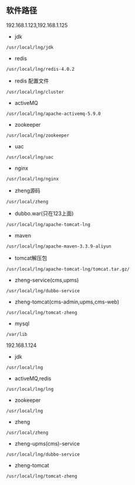 ## 软件路径
192.168.1.123,192.168.1.125
- jdk 
 ```
 /usr/local/lng/jdk
 ```
 - redis
 ```
 /usr/local/lng/redis-4.0.2
 ```
 - redis 配置文件
 ```
 /usr/local/lng/cluster
 ```
 - activeMQ
 ```
 /usr/local/lng/apache-activemq-5.9.0
 ```
 - zookeeper
 ```
 /usr/local/lng/zookeeper
 ```
 - uac
 ```
 /usr/local/lng/uac
 ```
 - nginx
 ```
 /usr/local/lng/nginx
 ```
 - zheng源码
 ```
 /usr/local/zheng
 ```
 - dubbo.war(只在123上面)
 ```
 /usr/local/lng/apache-tomcat-lng
 ```
 - maven
 ```
 /usr/local/lng/apache-maven-3.3.9-aliyun
 ```
 - tomcat解压包
 ```
 /usr/local/lng/apache-tomcat-lng/tomcat.tar.gz/
 ```
 - zheng-service(cms,upms)
 ```
 /usr/local/lng/dubbo-service
 ```
 - zheng-tomcat(cms-admin,upms,cms-web)
 ```
 /usr/local/lng/tomcat-zheng
 ```
 - mysql
 ```
 /var/lib
 ```
 192.168.1.124
 - jdk
 ```
 /usr/local/lng
 ```
 - activeMQ,redis
 ```
 /usr/local/lng/lng
 ```
 - zookeeper
 ```
 /usr/local/lng
 ```
 - zheng
 ```
 /usr/local/zheng
 ```
 - zheng-upms(cms)-service
 ```
 /usr/local/lng/dubbo-service
 ```
 - zheng-tomcat
 ```
 /usr/local/lng/tomcat-zheng
 ```

